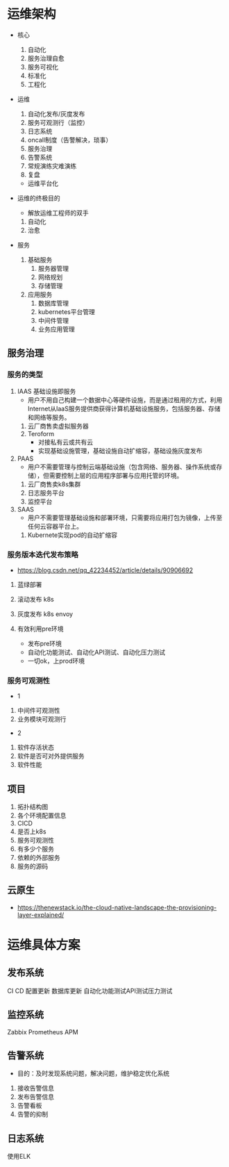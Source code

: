 # 运维架构
- 核心
    1. 自动化
    2. 服务治理自愈
    3. 服务可视化
    4. 标准化
    5. 工程化

- 运维
    1. 自动化发布/灰度发布
    2. 服务可观测行（监控）
    3. 日志系统
    4. oncall制度（告警解决，琐事）
    5. 服务治理
    6. 告警系统
    7. 常规演练灾难演练
    8. 复盘
    - 运维平台化

- 运维的终极目的
    - 解放运维工程师的双手
    1. 自动化
    2. 治愈

- 服务
    1. 基础服务
        1. 服务器管理
        1. 网络规划
        3. 存储管理
    2. 应用服务
        1. 数据库管理
        2. kubernetes平台管理
        3. 中间件管理
        4. 业务应用管理
## 服务治理
### 服务的类型
1. IAAS 基础设施即服务
    - 用户不用自己构建一个数据中心等硬件设施，而是通过租用的方式，利用 Internet从IaaS服务提供商获得计算机基础设施服务，包括服务器、存储和网络等服务。
    1. 云厂商售卖虚拟服务器
    2. Teroform 
        - 对接私有云或共有云
        - 实现基础设施管理，基础设施自动扩缩容，基础设施灰度发布
2. PAAS
    - 用户不需要管理与控制云端基础设施（包含网络、服务器、操作系统或存储），但需要控制上层的应用程序部署与应用托管的环境。
    1. 云厂商售卖k8s集群
    2. 日志服务平台
    3. 监控平台
3. SAAS 
    - 用户不需要管理基础设施和部署环境，只需要将应用打包为镜像，上传至任何云容器平台上。
    1. Kubernete实现pod的自动扩缩容

### 服务版本迭代发布策略
- https://blog.csdn.net/qq_42234452/article/details/90906692

1. 蓝绿部署

2. 滚动发布
k8s

3. 灰度发布
k8s
envoy

4. 有效利用pre环境
    - 发布pre环境
    - 自动化功能测试、自动化API测试、自动化压力测试
    - 一切ok，上prod环境
### 服务可观测性
- 1
1. 中间件可观测性
2. 业务模块可观测行
- 2
1. 软件存活状态
2. 软件是否可对外提供服务
3. 软件性能

## 项目
1. 拓扑结构图
2. 各个环境配置信息
3. CICD
4. 是否上k8s
5. 服务可观测性
6. 有多少个服务
7. 依赖的外部服务
8. 服务的源码

## 云原生
- https://thenewstack.io/the-cloud-native-landscape-the-provisioning-layer-explained/

# 运维具体方案

## 发布系统
CI
CD
配置更新
数据库更新
自动化功能测试API测试压力测试

## 监控系统
Zabbix
Prometheus
APM

## 告警系统
- 目的：及时发现系统问题，解决问题，维护稳定优化系统
1. 接收告警信息
2. 发布告警信息
3. 告警看板
4. 告警的抑制

## 日志系统
使用ELK